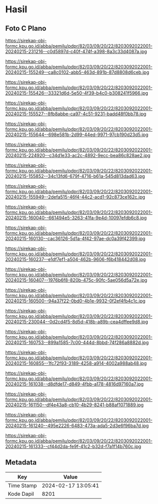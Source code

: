 # Hasil

## Foto C Plano

https://sirekap-obj-formc.kpu.go.id/abba/pemilu/pdpr/82/03/09/20/22/8203092022001-20240215-231216--c0d5897d-c40f-474f-a398-8a3c33d4087a.jpg

https://sirekap-obj-formc.kpu.go.id/abba/pemilu/pdpr/82/03/09/20/22/8203092022001-20240215-155249--ca8c0102-abb5-463d-891b-87d8808d6ceb.jpg

https://sirekap-obj-formc.kpu.go.id/abba/pemilu/pdpr/82/03/09/20/22/8203092022001-20240215-155426--33321d6d-5e50-4f39-b4c0-b308241f5966.jpg

https://sirekap-obj-formc.kpu.go.id/abba/pemilu/pdpr/82/03/09/20/22/8203092022001-20240215-155527--8fb8abbe-ca97-4c51-9231-badd48f0bb78.jpg

https://sirekap-obj-formc.kpu.go.id/abba/pemilu/pdpr/82/03/09/20/22/8203092022001-20240215-155644--698e581b-2d99-44ed-9971-97cb190d23d5.jpg

https://sirekap-obj-formc.kpu.go.id/abba/pemilu/pdpr/82/03/09/20/22/8203092022001-20240215-224920--c34d1e33-ac2c-4892-9ecc-bea86c828ae2.jpg

https://sirekap-obj-formc.kpu.go.id/abba/pemilu/pdpr/82/03/09/20/22/8203092022001-20240215-155852--34c13fd6-679f-4716-b61a-545d813dad63.jpg

https://sirekap-obj-formc.kpu.go.id/abba/pemilu/pdpr/82/03/09/20/22/8203092022001-20240215-155949--2defa515-46f4-44c2-acd1-92c873ce162c.jpg

https://sirekap-obj-formc.kpu.go.id/abba/pemilu/pdpr/82/03/09/20/22/8203092022001-20240215-160040--661494e5-3263-41fa-9e4d-10097efdb6c8.jpg

https://sirekap-obj-formc.kpu.go.id/abba/pemilu/pdpr/82/03/09/20/22/8203092022001-20240215-160130--cac36126-5d1a-4f42-97ae-dc0a39f42399.jpg

https://sirekap-obj-formc.kpu.go.id/abba/pemilu/pdpr/82/03/09/20/22/8203092022001-20240215-160237--e1df7ef1-a504-462b-9606-f6b418442d08.jpg

https://sirekap-obj-formc.kpu.go.id/abba/pemilu/pdpr/82/03/09/20/22/8203092022001-20240215-160407--1976b6f8-820b-475c-90fc-5ae056d5a72e.jpg

https://sirekap-obj-formc.kpu.go.id/abba/pemilu/pdpr/82/03/09/20/22/8203092022001-20240215-160500--94a37f22-0bd0-4b1e-9932-0f2ef4fb4c1c.jpg

https://sirekap-obj-formc.kpu.go.id/abba/pemilu/pdpr/82/03/09/20/22/8203092022001-20240215-230044--0d2cd4f5-8d5d-418b-a89b-cea4dffee9d8.jpg

https://sirekap-obj-formc.kpu.go.id/abba/pemilu/pdpr/82/03/09/20/22/8203092022001-20240215-160753--899a1585-7c00-444d-8bbd-74f286a8882d.jpg

https://sirekap-obj-formc.kpu.go.id/abba/pemilu/pdpr/82/03/09/20/22/8203092022001-20240215-160855--1fc72f93-3189-4258-a914-4002a988ab48.jpg

https://sirekap-obj-formc.kpu.go.id/abba/pemilu/pdpr/82/03/09/20/22/8203092022001-20240215-161038--d8dfde17-d849-4fbb-a178-4816d97160a7.jpg

https://sirekap-obj-formc.kpu.go.id/abba/pemilu/pdpr/82/03/09/20/22/8203092022001-20240215-161150--df4e43a8-cb10-4b29-8241-b88af1071889.jpg

https://sirekap-obj-formc.kpu.go.id/abba/pemilu/pdpr/82/03/09/20/22/8203092022001-20240215-161240--495e2226-6483-473a-ada5-2d3e6f96ba7d.jpg

https://sirekap-obj-formc.kpu.go.id/abba/pemilu/pdpr/82/03/09/20/22/8203092022001-20240215-161333--cf44d2da-fe9f-41c2-b32d-f7a1f14b760c.jpg


## Metadata

| Key        | Value               |
| ---------- | ------------------- |
| Time Stamp | 2024-02-17 13:05:41 |
| Kode Dapil | 8201                |



